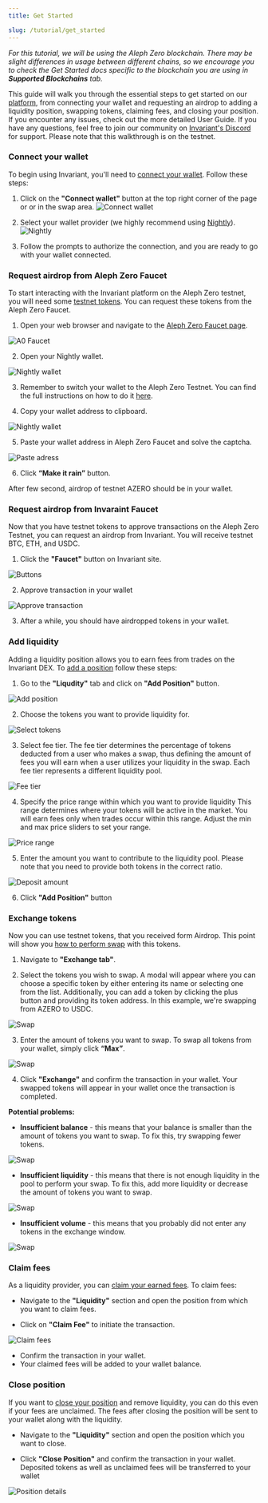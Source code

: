 ```yaml
---
title: Get Started

slug: /tutorial/get_started
---
```


_For this tutorial, we will be using the Aleph Zero blockchain. There may be slight differences in usage between different chains, so we encourage you to check the Get Started docs specific to the blockchain you are using in **Supported Blockchains** tab._

This guide will walk you through the essential steps to get started on our [platform](https://azero.invariant.app/), from connecting your wallet and requesting an airdrop to adding a liquidity position, swapping tokens, claiming fees, and closing your position. If you encounter any issues, check out the more detailed User Guide. If you have any questions, feel free to join our community on [Invariant's Discord](https://discord.gg/w6hTeWTJvG) for support. Please note that this walkthrough is on the testnet.

### Connect your wallet

To begin using Invariant, you'll need to [connect your wallet](/docs/aleph_zero/user_guide/how_to_connect_your_wallet). Follow these steps:

1. Click on the **"Connect wallet"** button at the top right corner of the page or or in the swap area.
   ![Connect wallet](/img/docs/app/a0/a0_connectwallet.png)

2. Select your wallet provider (we highly recommend using [Nightly](https://nightly.app/)).
   ![Nightly](/img/docs/app/a0/a0_nightly.png)

3. Follow the prompts to authorize the connection, and you are ready to go with your wallet connected.

### Request airdrop from Aleph Zero Faucet

To start interacting with the Invariant platform on the Aleph Zero testnet, you will need some [testnet tokens](/docs/aleph_zero/user_guide/faucet). You can request these tokens from the Aleph Zero Faucet.

1. Open your web browser and navigate to the [Aleph Zero Faucet page](https://faucet.test.azero.dev/).

![A0 Faucet](/img/docs/app/a0/a0_a0faucet.png)

2. Open your Nightly wallet.

![Nightly wallet](/img/docs/app/a0/a0_wallet.png)

3. Remember to switch your wallet to the Aleph Zero Testnet. You can find the full instructions on how to do it [here](/docs/aleph_zero/user_guide/faucet).

4. Copy your wallet address to clipboard.

![Nightly wallet](/img/docs/app/a0/a0_walletadress.png)

5. Paste your wallet address in Aleph Zero Faucet and solve the captcha.

![Paste adress](/img/docs/app/a0/a0_a0faucetadress.png)

6. Click **“Make it rain”** button.

After few second, airdrop of testnet AZERO should be in your wallet.

### Request airdrop from Invaraint Faucet

Now that you have testnet tokens to approve transactions on the Aleph Zero Testnet, you can request an airdrop from Invariant. You will receive testnet BTC, ETH, and USDC.

1. Click the **"Faucet"** button on Invariant site.

![Buttons](/img/docs/app/a0/a0_buttons.png)

2. Approve transaction in your wallet

![Approve transaction](/img/docs/app/a0/a0_transactionapprove.png)

3. After a while, you should have airdropped tokens in your wallet.

### Add liquidity

Adding a liquidity position allows you to earn fees from trades on the Invariant DEX. To [add a position](/docs/aleph_zero/user_guide/how_to_add_liquidity) follow these steps:

1. Go to the **"Liqudity"** tab and click on **"Add Position"** button.

![Add position](/img/docs/app/a0/a0_addposition.png)

2. Choose the tokens you want to provide liquidity for.

![Select tokens](/img/docs/app/a0/a0_azerousdc.png)

3. Select fee tier. The fee tier determines the percentage of tokens deducted from a user who makes a swap, thus defining the amount of fees you will earn when a user utilizes your liquidity in the swap. Each fee tier represents a different liquidity pool.

![Fee tier](/img/docs/app/a0/a0_feetier.png)

4. Specify the price range within which you want to provide liquidity This range determines where your tokens will be active in the market. You will earn fees only when trades occur within this range. Adjust the min and max price sliders to set your range.

![Price range](/img/docs/app/a0/a0_pricerange.png)

5. Enter the amount you want to contribute to the liquidity pool. Please note that you need to provide both tokens in the correct ratio.

![Deposit amount](/img/docs/app/a0/a0_depositamount.png)

6. Click **"Add Position"** button

### Exchange tokens

Now you can use testnet tokens, that you received form Airdrop. This point will show you [how to perform swap](/docs/aleph_zero/user_guide/how_to_swap) with this tokens.

1. Navigate to **"Exchange tab"**.

2. Select the tokens you wish to swap. A modal will appear where you can choose a specific token by either entering its name or selecting one from the list. Additionally, you can add a token by clicking the plus button and providing its token address. In this example, we're swapping from AZERO to USDC.

![Swap](/img/docs/app/a0/a0_selecttoken.png)

3. Enter the amount of tokens you want to swap. To swap all tokens from your wallet, simply click **“Max”**.

![Swap](/img/docs/app/a0/a0_exchange.png)

4. Click **"Exchange"** and confirm the transaction in your wallet. Your swapped tokens will appear in your wallet once the transaction is completed.

**Potential problems:**

- **Insufficient balance** - this means that your balance is smaller than the amount of tokens you want to swap. To fix this, try swapping fewer tokens.

![Swap](/img/docs/app/a0/a0_insufficientbalance.png)

- **Insufficient liquidity** - this means that there is not enough liquidity in the pool to perform your swap. To fix this, add more liquidity or decrease the amount of tokens you want to swap.

![Swap](/img/docs/app/a0/a0_insufficientliquidity.png)

- **Insufficient volume** - this means that you probably did not enter any tokens in the exchange window.

![Swap](/img/docs/app/a0/a0_insufficientvolume.png)

### Claim fees

As a liquidity provider, you can [claim your earned fees](/docs/aleph_zero/user_guide/how_to_claim_fee). To claim fees:

- Navigate to the **"Liquidity"** section and open the position from which you want to claim fees.

- Click on **"Claim Fee"** to initiate the transaction.

![Claim fees](/img/docs/app/a0/a0_claimfee.png)

- Confirm the transaction in your wallet.
- Your claimed fees will be added to your wallet balance.

### Close position

If you want to [close your position](/docs/aleph_zero/user_guide/how_to_remove_liquidity) and remove liquidity, you can do this even if your fees are unclaimed. The fees after closing the position will be sent to your wallet along with the liquidity.

- Navigate to the **"Liquidity"** section and open the position which you want to close.

- Click **"Close Position"** and confirm the transaction in your wallet. Deposited tokens as well as unclaimed fees will be transferred to your wallet

![Position details](/img/docs/app/a0/a0_closeposition.png)
